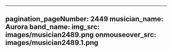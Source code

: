 ------
pagination_pageNumber: 2449
musician_name: Aurora
band_name: 
img_src: images/musician2489.png
onmouseover_src: images/musician2489.1.png
------